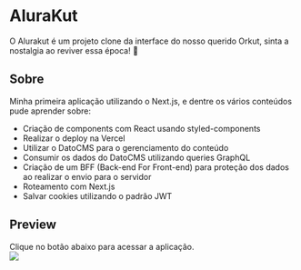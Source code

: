 # AluraKut
O Alurakut é um projeto clone da interface do nosso querido Orkut, sinta a nostalgia ao reviver essa época! 💜 

## Sobre
Minha primeira aplicação utilizando o Next.js, e dentre os vários conteúdos pude aprender sobre:
- Criação de components com React usando styled-components
- Realizar o deploy na Vercel
- Utilizar o DatoCMS para o gerenciamento do conteúdo
- Consumir os dados do DatoCMS utilizando queries GraphQL
- Criação de um BFF (Back-end For Front-end) para proteção dos dados ao realizar o envio para o servidor
- Roteamento com Next.js
- Salvar cookies utilizando o padrão JWT

## Preview
Clique no botão abaixo para acessar a aplicação.  <br>
<a href= "https://alurakut-ten-kappa.vercel.app/" target="_blank">
   <img src="https://img.shields.io/badge/Vercel-000000?style=for-the-badge&logo=vercel&logoColor=white"/>
</a>
